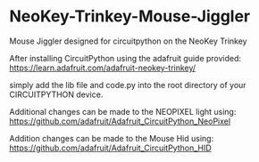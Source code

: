 # NeoKey-Trinkey-Mouse-Jiggler
Mouse Jiggler designed for circuitpython on the NeoKey Trinkey

After installing CircuitPython using the adafruit guide provided: https://learn.adafruit.com/adafruit-neokey-trinkey/

simply add the lib file and code.py into the root directory of your CIRCUITPYTHON device.

Additional changes can be made to the NEOPIXEL light using:
  https://github.com/adafruit/Adafruit_CircuitPython_NeoPixel
  
Addition changes can be made to the Mouse Hid using:
  https://github.com/adafruit/Adafruit_CircuitPython_HID
